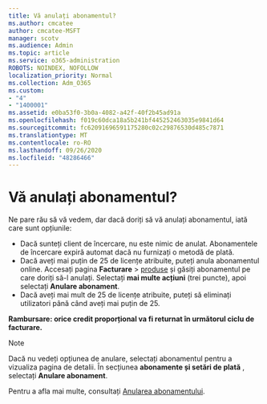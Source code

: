 ```yaml
---
title: Vă anulați abonamentul?
ms.author: cmcatee
author: cmcatee-MSFT
manager: scotv
ms.audience: Admin
ms.topic: article
ms.service: o365-administration
ROBOTS: NOINDEX, NOFOLLOW
localization_priority: Normal
ms.collection: Adm_O365
ms.custom:
- "4"
- "1400001"
ms.assetid: e0ba53f0-3b0a-4082-a42f-40f2b45ad91a
ms.openlocfilehash: f019c60dca18a5b241bf445252463035e9841d64
ms.sourcegitcommit: fc62091696591175280c02c29876530d485c7871
ms.translationtype: MT
ms.contentlocale: ro-RO
ms.lasthandoff: 09/26/2020
ms.locfileid: "48286466"
---
```

# <a name="canceling-your-subscription"></a>Vă anulați abonamentul?

Ne pare rău să vă vedem, dar dacă doriți să vă anulați abonamentul, iată care sunt opțiunile:
  
- Dacă sunteți client de încercare, nu este nimic de anulat. Abonamentele de încercare expiră automat dacă nu furnizați o metodă de plată.
- Dacă aveți mai puțin de 25 de licențe atribuite, puteți anula abonamentul online. Accesați pagina **Facturare** \> [produse](https://go.microsoft.com/fwlink/p/?linkid=842054) și găsiți abonamentul pe care doriți să-l anulați. Selectați **mai multe acțiuni** (trei puncte), apoi selectați **Anulare abonament**.
- Dacă aveți mai mult de 25 de licențe atribuite, puteți să eliminați utilizatori până când aveți mai puțin de 25.
  
**Rambursare: orice credit proporțional va fi returnat în următorul ciclu de facturare.**

> [!NOTE]
> Dacă nu vedeți opțiunea de anulare, selectați abonamentul pentru a vizualiza pagina de detalii. În secțiunea **abonamente și setări de plată** , selectați **Anulare abonament**.

Pentru a afla mai multe, consultați [Anularea abonamentului](https://docs.microsoft.com/microsoft-365/commerce/subscriptions/cancel-your-subscription).
